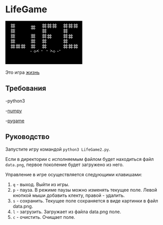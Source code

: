 # LifeGame

![Life](data.png)

Это игра [жизнь](https://ru.wikipedia.org/wiki/Игра_«Жизнь»)

## Требования

-python3

-[numpy](https://numpy.org)

-[pygame](https://www.pygame.org)

## Руководство

Запустите игру командой ```python3 LifeGame2.py```.

Если в директории с исполняемым файлом будет находиться файл ```data.png```, первое поколение будет загружено из него.

Управление в игре осуществляется следующими клавишами:

1. ```q``` - выход. Выйти из игры.
2. ```p``` - пауза. В режиме паузы можно изменять текущее поле. Левой кнопкой мыши добавить клекту, правой - удалить.
3. ```s``` - сохранить. Текущее поле сохраняется в виде картинки в файл data.png.
4. ```l``` - загрузить. Загружает из файла data.png поле.
5. ```с``` - очистить. Очищает поле.
